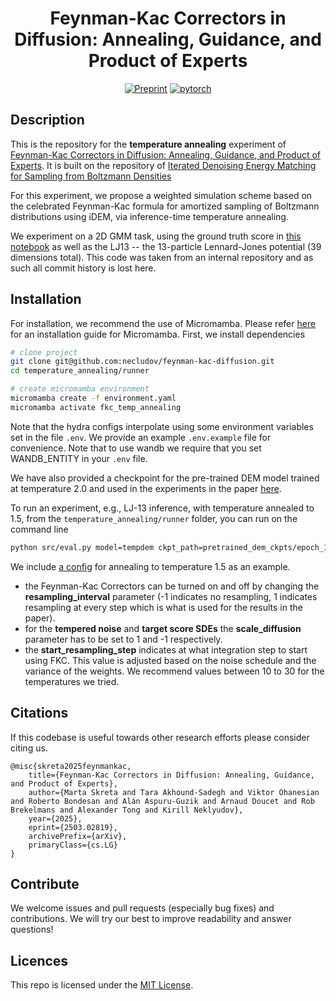 <div align="center">

# Feynman-Kac Correctors in Diffusion: Annealing, Guidance, and Product of Experts

[![Preprint](http://img.shields.io/badge/paper-arxiv.2402.06121-B31B1B.svg)](https://arxiv.org/pdf/2503.02819)
[![pytorch](https://img.shields.io/badge/PyTorch_2.0.0+-ee4c2c?logo=pytorch&logoColor=white)](https://pytorch.org/get-started/locally/)

</div>

## Description

This is the repository for the **temperature annealing** experiment of [Feynman-Kac Correctors in Diffusion: Annealing, Guidance, and Product of Experts](https://arxiv.org/pdf/2503.02819).
It is built on the repository of [Iterated Denoising Energy Matching for Sampling from Boltzmann Densities](https://github.com/jarridrb/DEM/tree/main)

For this experiment, we propose a weighted simulation scheme based on the celebrated Feynman-Kac formula for amortized sampling of Boltzmann distributions using iDEM,
via inference-time temperature annealing.

We experiment on a 2D GMM task, using the ground truth score in [this notebook](https://github.com/necludov/feynman-kac-diffusion/blob/boltzmann_sampling_public/runner/notebooks/gmm_temp_annealed_birth_death.ipynb) as well as the LJ13 -- the 13-particle Lennard-Jones potential (39 dimensions total).
This code was taken from an internal repository and as such all commit history is lost here.

## Installation

For installation, we recommend the use of Micromamba. Please refer [here](https://mamba.readthedocs.io/en/latest/installation/micromamba-installation.html) for an installation guide for Micromamba.
First, we install dependencies

```bash
# clone project
git clone git@github.com:necludov/feynman-kac-diffusion.git
cd temperature_annealing/runner

# create micromamba environment
micromamba create -f environment.yaml
micromamba activate fkc_temp_annealing

```

Note that the hydra configs interpolate using some environment variables set in the file `.env`. We provide
an example `.env.example` file for convenience. Note that to use wandb we require that you set WANDB_ENTITY in your
`.env` file.

We have also provided a checkpoint for the pre-trained DEM model trained at temperature 2.0 and used in the experiments in the paper [here](https://github.com/necludov/feynman-kac-diffusion/blob/boltzmann_sampling_public/runner/pretrained_dem_ckpts/epoch_179.ckpt).

To run an experiment, e.g., LJ-13 inference, with temperature annealed to 1.5, from the `temperature_annealing/runner` folder, you can run on the command line

```bash
python src/eval.py model=tempdem ckpt_path=pretrained_dem_ckpts/epoch_179.ckpt experiment=lj13_tempdem_1.5
```

We include [a config](https://github.com/necludov/feynman-kac-diffusion/blob/boltzmann_sampling_public/runner/configs/experiment/lj13_tempdem_1.5.yaml) for annealing to temperature 1.5 as an example.
- the Feynman-Kac Correctors can be turned on and off by changing the **resampling_interval** parameter
(-1 indicates no resampling, 1 indicates resampling at every step which is what is used for the results in the paper).
- for the **tempered noise** and **target score SDEs** the **scale_diffusion** parameter has
to be set to 1 and -1 respectively.
- the **start_resampling_step** indicates at what integration step to start using FKC. This value is adjusted based on the noise schedule and the variance of
the weights. We recommend values between 10 to 30 for the temperatures we tried.

## Citations

If this codebase is useful towards other research efforts please consider citing us.

```
@misc{skreta2025feynmankac,
    title={Feynman-Kac Correctors in Diffusion: Annealing, Guidance, and Product of Experts},
    author={Marta Skreta and Tara Akhound-Sadegh and Viktor Ohanesian and Roberto Bondesan and Alán Aspuru-Guzik and Arnaud Doucet and Rob Brekelmans and Alexander Tong and Kirill Neklyudov},
    year={2025},
    eprint={2503.02819},
    archivePrefix={arXiv},
    primaryClass={cs.LG}
}
```

## Contribute

We welcome issues and pull requests (especially bug fixes) and contributions.
We will try our best to improve readability and answer questions!

## Licences

This repo is licensed under the [MIT License](https://opensource.org/license/mit/).
